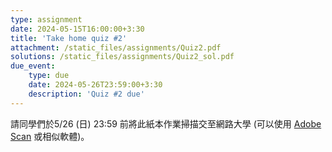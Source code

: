 ```yaml
---
type: assignment
date: 2024-05-15T16:00:00+3:30
title: 'Take home quiz #2'
attachment: /static_files/assignments/Quiz2.pdf
solutions: /static_files/assignments/Quiz2_sol.pdf
due_event: 
    type: due
    date: 2024-05-26T23:59:00+3:30
    description: 'Quiz #2 due'
---
```


請同學們於5/26 (日) 23:59 前將此紙本作業掃描交至網路大學 (可以使用 [Adobe Scan](https://play.google.com/store/apps/details?id=com.adobe.scan.android&hl=zh_TW&gl=US&pli=1) 或相似軟體)。

